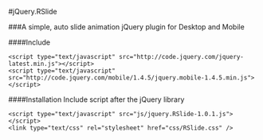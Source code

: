 #jQuery.RSlide

###A simple, auto slide animation jQuery plugin for Desktop and Mobile

####Include

```
<script type="text/javascript" src="http://code.jquery.com/jquery-latest.min.js"></script>
<script type="text/javascript" src="http://code.jquery.com/mobile/1.4.5/jquery.mobile-1.4.5.min.js"></script>
```

####Installation
Include script after the jQuery library

```
<script type="text/javascript" src="js/jquery.RSlide-1.0.1.js"></script>
<link type="text/css" rel="stylesheet" href="css/RSlide.css" />
```

